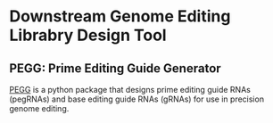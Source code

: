 # Downstream Genome Editing Librabry Design Tool 

## PEGG: Prime Editing Guide Generator  
[PEGG](https://pegg.readthedocs.io/en/latest/index.html) is a python package that designs prime editing guide RNAs (pegRNAs) and base editing guide RNAs (gRNAs) for use in precision genome editing.  